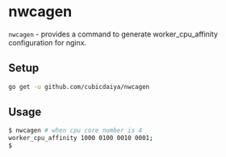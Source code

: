 # nwcagen

`nwcagen` - provides a command to generate worker_cpu_affinity configuration for nginx.

## Setup

```bash
go get -u github.com/cubicdaiya/nwcagen
```

## Usage

```bash
$ nwcagen # when cpu core number is 4
worker_cpu_affinity 1000 0100 0010 0001;
$
```
